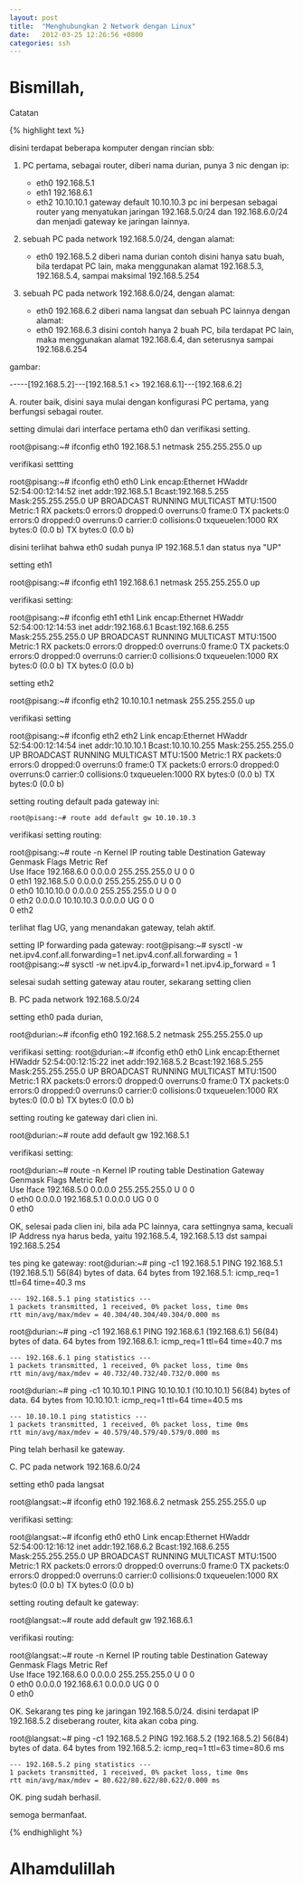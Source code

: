 ```yaml
---
layout: post
title:  "Menghubungkan 2 Network dengan Linux"
date:   2012-03-25 12:26:56 +0800
categories: ssh
---
```


# Bismillah,

Catatan

{% highlight text %}

disini terdapat beberapa komputer dengan rincian sbb:
1. PC pertama, sebagai router, diberi nama durian, punya 3 nic dengan ip:
   - eth0 192.168.5.1
   - eth1 192.168.6.1
   - eth2 10.10.10.1 gateway default 10.10.10.3
   pc ini berpesan sebagai router yang menyatukan jaringan
   192.168.5.0/24 dan 192.168.6.0/24 dan menjadi gateway
   ke jaringan lainnya.

2. sebuah PC pada network 192.168.5.0/24, dengan alamat:
   - eth0 192.168.5.2
   diberi nama durian
   contoh disini hanya satu buah, bila terdapat PC lain, maka menggunakan
   alamat 192.168.5.3, 192.168.5.4, sampai maksimal 192.168.5.254

3. sebuah PC pada network 192.168.6.0/24, dengan alamat:
   - eth0 192.168.6.2
   diberi nama langsat
   dan sebuah PC lainnya dengan alamat:
   - eth0 192.168.6.3
   disini contoh hanya 2 buah PC, bila terdapat PC lain, maka menggunakan
   alamat 192.168.6.4, dan seterusnya sampai 192.168.6.254

gambar:

-----[192.168.5.2]---[192.168.5.1 <> 192.168.6.1]---[192.168.6.2]

A. router
baik, disini saya mulai dengan konfigurasi PC pertama, yang berfungsi
sebagai router.

setting dimulai dari interface pertama eth0 dan verifikasi setting.

root@pisang:~# ifconfig eth0 192.168.5.1 netmask 255.255.255.0 up

verifikasi settting

  root@pisang:~# ifconfig eth0
  eth0      Link encap:Ethernet  HWaddr 52:54:00:12:14:52
            inet addr:192.168.5.1  Bcast:192.168.5.255  Mask:255.255.255.0
            UP BROADCAST RUNNING MULTICAST  MTU:1500  Metric:1
            RX packets:0 errors:0 dropped:0 overruns:0 frame:0
            TX packets:0 errors:0 dropped:0 overruns:0 carrier:0
            collisions:0 txqueuelen:1000
            RX bytes:0 (0.0 b)  TX bytes:0 (0.0 b)

disini terlihat bahwa eth0 sudah punya IP 192.168.5.1 dan status nya "UP"

setting eth1

root@pisang:~# ifconfig eth1 192.168.6.1 netmask 255.255.255.0 up

verifikasi setting:

root@pisang:~# ifconfig eth1
    eth1      Link encap:Ethernet  HWaddr 52:54:00:12:14:53
              inet addr:192.168.6.1  Bcast:192.168.6.255  Mask:255.255.255.0
              UP BROADCAST RUNNING MULTICAST  MTU:1500  Metric:1
              RX packets:0 errors:0 dropped:0 overruns:0 frame:0
              TX packets:0 errors:0 dropped:0 overruns:0 carrier:0
              collisions:0 txqueuelen:1000
              RX bytes:0 (0.0 b)  TX bytes:0 (0.0 b)

setting eth2

root@pisang:~# ifconfig eth2 10.10.10.1 netmask 255.255.255.0 up

verifikasi setting

root@pisang:~# ifconfig eth2
    eth2      Link encap:Ethernet  HWaddr 52:54:00:12:14:54
              inet addr:10.10.10.1  Bcast:10.10.10.255  Mask:255.255.255.0
              UP BROADCAST RUNNING MULTICAST  MTU:1500  Metric:1
              RX packets:0 errors:0 dropped:0 overruns:0 frame:0
              TX packets:0 errors:0 dropped:0 overruns:0 carrier:0
              collisions:0 txqueuelen:1000
              RX bytes:0 (0.0 b)  TX bytes:0 (0.0 b)

setting routing default pada gateway ini:

    root@pisang:~# route add default gw 10.10.10.3

verifikasi setting routing:

root@pisang:~# route -n
    Kernel IP routing table
    Destination     Gateway         Genmask         Flags Metric Ref   
Use Iface
    192.168.6.0     0.0.0.0         255.255.255.0   U     0      0       
0 eth1
    192.168.5.0     0.0.0.0         255.255.255.0   U     0      0       
0 eth0
    10.10.10.0      0.0.0.0         255.255.255.0   U     0      0       
0 eth2
    0.0.0.0         10.10.10.3      0.0.0.0         UG    0      0       
0 eth2

terlihat flag UG, yang menandakan gateway, telah aktif.

setting IP forwarding pada gateway:
    root@pisang:~# sysctl -w net.ipv4.conf.all.forwarding=1
    net.ipv4.conf.all.forwarding = 1
    root@pisang:~# sysctl -w net.ipv4.ip_forward=1
    net.ipv4.ip_forward = 1

selesai sudah setting gateway atau router, sekarang setting clien

B. PC pada network 192.168.5.0/24

setting eth0 pada durian,

root@durian:~# ifconfig eth0 192.168.5.2 netmask 255.255.255.0 up

verifikasi setting:
root@durian:~# ifconfig eth0
    eth0      Link encap:Ethernet  HWaddr 52:54:00:12:15:22
              inet addr:192.168.5.2  Bcast:192.168.5.255  Mask:255.255.255.0
              UP BROADCAST RUNNING MULTICAST  MTU:1500  Metric:1
              RX packets:0 errors:0 dropped:0 overruns:0 frame:0
              TX packets:0 errors:0 dropped:0 overruns:0 carrier:0
              collisions:0 txqueuelen:1000
              RX bytes:0 (0.0 b)  TX bytes:0 (0.0 b)

setting routing ke gateway dari clien ini.

root@durian:~# route add default gw 192.168.5.1

verifikasi setting:

root@durian:~# route -n
    Kernel IP routing table
    Destination     Gateway         Genmask         Flags Metric Ref   
Use Iface
    192.168.5.0     0.0.0.0         255.255.255.0   U     0      0       
0 eth0
    0.0.0.0         192.168.5.1     0.0.0.0         UG    0      0       
0 eth0

OK, selesai pada clien ini, bila ada PC lainnya, cara settingnya sama,
kecuali
IP Address nya harus beda, yaitu 192.168.5.4, 192.168.5.13 dst sampai
192.168.5.254

tes ping ke gateway:
root@durian:~# ping -c1 192.168.5.1
    PING 192.168.5.1 (192.168.5.1) 56(84) bytes of data.
    64 bytes from 192.168.5.1: icmp_req=1 ttl=64 time=40.3 ms

    --- 192.168.5.1 ping statistics ---
    1 packets transmitted, 1 received, 0% packet loss, time 0ms
    rtt min/avg/max/mdev = 40.304/40.304/40.304/0.000 ms

root@durian:~# ping -c1 192.168.6.1
    PING 192.168.6.1 (192.168.6.1) 56(84) bytes of data.
    64 bytes from 192.168.6.1: icmp_req=1 ttl=64 time=40.7 ms

    --- 192.168.6.1 ping statistics ---
    1 packets transmitted, 1 received, 0% packet loss, time 0ms
    rtt min/avg/max/mdev = 40.732/40.732/40.732/0.000 ms

root@durian:~# ping -c1 10.10.10.1
    PING 10.10.10.1 (10.10.10.1) 56(84) bytes of data.
    64 bytes from 10.10.10.1: icmp_req=1 ttl=64 time=40.5 ms

    --- 10.10.10.1 ping statistics ---
    1 packets transmitted, 1 received, 0% packet loss, time 0ms
    rtt min/avg/max/mdev = 40.579/40.579/40.579/0.000 ms

Ping telah berhasil ke gateway.

C. PC pada network 192.168.6.0/24

setting eth0 pada langsat

root@langsat:~# ifconfig eth0 192.168.6.2 netmask 255.255.255.0 up

verifikasi setting:

root@langsat:~# ifconfig eth0
    eth0      Link encap:Ethernet  HWaddr 52:54:00:12:16:12
              inet addr:192.168.6.2  Bcast:192.168.6.255  Mask:255.255.255.0
              UP BROADCAST RUNNING MULTICAST  MTU:1500  Metric:1
              RX packets:0 errors:0 dropped:0 overruns:0 frame:0
              TX packets:0 errors:0 dropped:0 overruns:0 carrier:0
              collisions:0 txqueuelen:1000
              RX bytes:0 (0.0 b)  TX bytes:0 (0.0 b)

setting routing default ke gateway:

root@langsat:~# route  add default gw 192.168.6.1

verifikasi routing:

root@langsat:~# route -n
    Kernel IP routing table
    Destination     Gateway         Genmask         Flags Metric Ref   
Use Iface
    192.168.6.0     0.0.0.0         255.255.255.0   U     0      0       
0 eth0
    0.0.0.0         192.168.6.1     0.0.0.0         UG    0      0       
0 eth0

OK. Sekarang tes ping ke jaringan 192.168.5.0/24. disini terdapat
IP 192.168.5.2 diseberang router, kita akan coba ping.

root@langsat:~# ping -c1 192.168.5.2
    PING 192.168.5.2 (192.168.5.2) 56(84) bytes of data.
    64 bytes from 192.168.5.2: icmp_req=1 ttl=63 time=80.6 ms

    --- 192.168.5.2 ping statistics ---
    1 packets transmitted, 1 received, 0% packet loss, time 0ms
    rtt min/avg/max/mdev = 80.622/80.622/80.622/0.000 ms

OK. ping sudah berhasil.

semoga bermanfaat.



{% endhighlight %}

# Alhamdulillah
